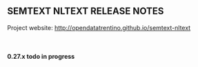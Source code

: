 
SEMTEXT NLTEXT RELEASE NOTES
---------------------

Project website: http://opendatatrentino.github.io/semtext-nltext 

<br/>


#### 0.27.x   todo in progress
